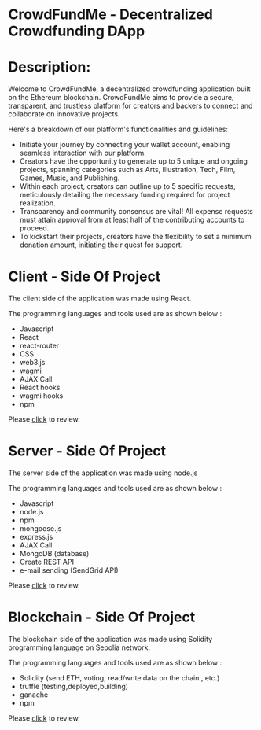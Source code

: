 # CrowdFundMe - Decentralized Crowdfunding DApp

# Description:

Welcome to CrowdFundMe, a decentralized crowdfunding application built on the Ethereum blockchain. CrowdFundMe aims to provide a secure, transparent, and trustless platform for creators and backers to connect and collaborate on innovative projects.

Here's a breakdown of our platform's functionalities and guidelines:

- Initiate your journey by connecting your wallet account, enabling seamless interaction with our platform.
- Creators have the opportunity to generate up to 5 unique and ongoing projects, spanning categories such as Arts, Illustration, Tech, Film, Games, Music, and Publishing.
- Within each project, creators can outline up to 5 specific requests, meticulously detailing the necessary funding required for project realization.
- Transparency and community consensus are vital! All expense requests must attain approval from at least half of the contributing accounts to proceed.
- To kickstart their projects, creators have the flexibility to set a minimum donation amount, initiating their quest for support.

# Client - Side Of Project

The client side of the application was made using React.

The programming languages and tools used are as shown below :

- Javascript
- React
- react-router
- CSS
- web3.js
- wagmi
- AJAX Call
- React hooks
- wagmi hooks
- npm

Please [click](https://github.com/ihsan215/Crowd-Fund-Me/tree/main/frontend) to review.

# Server - Side Of Project

The server side of the application was made using node.js

The programming languages and tools used are as shown below :

- Javascript
- node.js
- npm
- mongoose.js
- express.js
- AJAX Call
- MongoDB (database)
- Create REST API
- e-mail sending (SendGrid API)

Please [click](https://github.com/ihsan215/Crowd-Fund-Me/tree/main/server) to review.

# Blockchain - Side Of Project

The blockchain side of the application was made using Solidity programming language on Sepolia network.

The programming languages and tools used are as shown below :

- Solidity (send ETH, voting, read/write data on the chain , etc.)
- truffle (testing,deployed,building)
- ganache
- npm

Please [click](https://github.com/ihsan215/Crowd-Fund-Me/tree/main/smart_contracts) to review.
